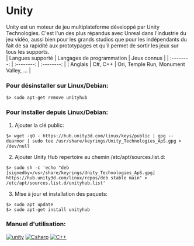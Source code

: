 # Unity

Unity est un moteur de jeu multiplateforme développé par Unity Technologies. C'est l'un des plus répandus avec Unreal dans l'industrie du jeu vidéo, aussi bien pour les grands studios que pour les indépendants du fait de sa rapidité aux prototypages et qu'il permet de sortir les jeux sur tous les supports.  
|  Langues supporté  | Langages de programmation | Jeux connus |
| :--------: | :--------: | :--------: |
| Anglais | C#, C++ | Ori, Temple Run, Monument Valley, ... |

### Pour désinstaller sur Linux/Debian:  
```
$> sudo apt-get remove unityhub
```

### Pour installer depuis Linux/Debian:  
1. Ajouter la clé public:  
```
$> wget -qO - https://hub.unity3d.com/linux/keys/public | gpg --dearmor | sudo tee /usr/share/keyrings/Unity_Technologies_ApS.gpg > /dev/null
```
2. Ajouter Unity Hub repertoire au chemin /etc/apt/sources.list.d:  
```
$> sudo sh -c 'echo "deb [signedby=/usr/share/keyrings/Unity_Technologies_ApS.gpg] https://hub.unity3d.com/linux/repos/deb stable main" > /etc/apt/sources.list.d/unityhub.list'
```
3. Mise à jour et installation des paquets:  
```
$> sudo apt update
$> sudo apt-get install unityhub
```

### Manuel d'utilisation:
[![unity](https://dl.flathub.org/repo/appstream/x86_64/icons/128x128/com.unity.UnityHub.png)](https://docs.unity3d.com/Manual/UnityManual.html)
[![Csharp]()](https://docs.unity3d.com/Manual/UnityManual.html)
[![C++]()](https://docs.unity3d.com/Manual/UnityManual.html)
